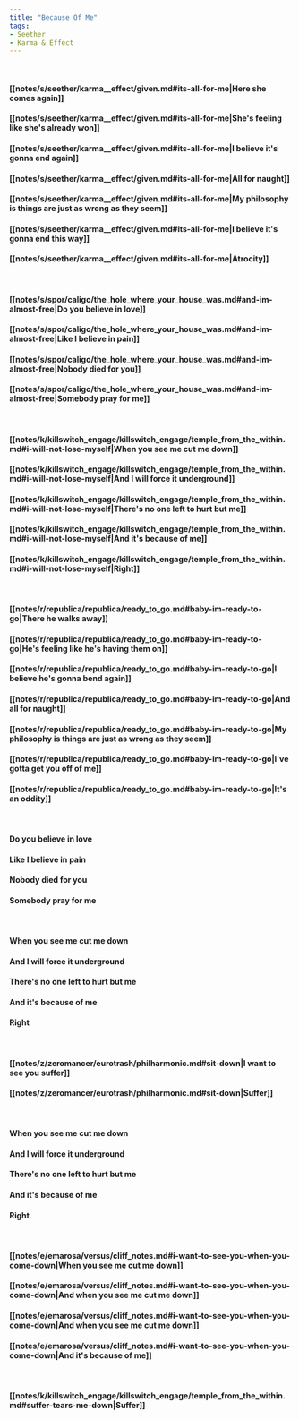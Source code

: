 ```yaml
---
title: "Because Of Me"
tags:
- Seether
- Karma & Effect
---
```

&nbsp;
#### [[notes/s/seether/karma__effect/given.md#its-all-for-me|Here she comes again]]
#### [[notes/s/seether/karma__effect/given.md#its-all-for-me|She's feeling like she's already won]]
#### [[notes/s/seether/karma__effect/given.md#its-all-for-me|I believe it's gonna end again]]
#### [[notes/s/seether/karma__effect/given.md#its-all-for-me|All for naught]]
#### [[notes/s/seether/karma__effect/given.md#its-all-for-me|My philosophy is things are just as wrong as they seem]]
#### [[notes/s/seether/karma__effect/given.md#its-all-for-me|I believe it's gonna end this way]]
#### [[notes/s/seether/karma__effect/given.md#its-all-for-me|Atrocity]]
&nbsp;
#### [[notes/s/spor/caligo/the_hole_where_your_house_was.md#and-im-almost-free|Do you believe in love]]
#### [[notes/s/spor/caligo/the_hole_where_your_house_was.md#and-im-almost-free|Like I believe in pain]]
#### [[notes/s/spor/caligo/the_hole_where_your_house_was.md#and-im-almost-free|Nobody died for you]]
#### [[notes/s/spor/caligo/the_hole_where_your_house_was.md#and-im-almost-free|Somebody pray for me]]
&nbsp;
#### [[notes/k/killswitch_engage/killswitch_engage/temple_from_the_within.md#i-will-not-lose-myself|When you see me cut me down]]
#### [[notes/k/killswitch_engage/killswitch_engage/temple_from_the_within.md#i-will-not-lose-myself|And I will force it underground]]
#### [[notes/k/killswitch_engage/killswitch_engage/temple_from_the_within.md#i-will-not-lose-myself|There's no one left to hurt but me]]
#### [[notes/k/killswitch_engage/killswitch_engage/temple_from_the_within.md#i-will-not-lose-myself|And it's because of me]]
#### [[notes/k/killswitch_engage/killswitch_engage/temple_from_the_within.md#i-will-not-lose-myself|Right]]
&nbsp;
#### [[notes/r/republica/republica/ready_to_go.md#baby-im-ready-to-go|There he walks away]]
#### [[notes/r/republica/republica/ready_to_go.md#baby-im-ready-to-go|He's feeling like he's having them on]]
#### [[notes/r/republica/republica/ready_to_go.md#baby-im-ready-to-go|I believe he's gonna bend again]]
#### [[notes/r/republica/republica/ready_to_go.md#baby-im-ready-to-go|And all for naught]]
#### [[notes/r/republica/republica/ready_to_go.md#baby-im-ready-to-go|My philosophy is things are just as wrong as they seem]]
#### [[notes/r/republica/republica/ready_to_go.md#baby-im-ready-to-go|I've gotta get you off of me]]
#### [[notes/r/republica/republica/ready_to_go.md#baby-im-ready-to-go|It's an oddity]]
&nbsp;
#### Do you believe in love
#### Like I believe in pain
#### Nobody died for you
#### Somebody pray for me
&nbsp;
#### When you see me cut me down
#### And I will force it underground
#### There's no one left to hurt but me
#### And it's because of me
#### Right
&nbsp;
#### [[notes/z/zeromancer/eurotrash/philharmonic.md#sit-down|I want to see you suffer]]
#### [[notes/z/zeromancer/eurotrash/philharmonic.md#sit-down|Suffer]]
&nbsp;
#### When you see me cut me down
#### And I will force it underground
#### There's no one left to hurt but me
#### And it's because of me
#### Right
&nbsp;
#### [[notes/e/emarosa/versus/cliff_notes.md#i-want-to-see-you-when-you-come-down|When you see me cut me down]]
#### [[notes/e/emarosa/versus/cliff_notes.md#i-want-to-see-you-when-you-come-down|And when you see me cut me down]]
#### [[notes/e/emarosa/versus/cliff_notes.md#i-want-to-see-you-when-you-come-down|And when you see me cut me down]]
#### [[notes/e/emarosa/versus/cliff_notes.md#i-want-to-see-you-when-you-come-down|And it's because of me]]
&nbsp;
#### [[notes/k/killswitch_engage/killswitch_engage/temple_from_the_within.md#suffer-tears-me-down|Suffer]]
